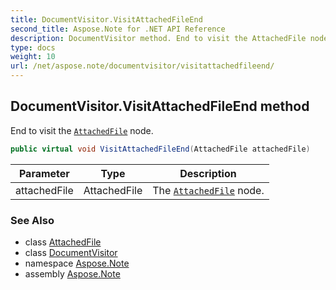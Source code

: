```yaml
---
title: DocumentVisitor.VisitAttachedFileEnd
second_title: Aspose.Note for .NET API Reference
description: DocumentVisitor method. End to visit the AttachedFile node
type: docs
weight: 10
url: /net/aspose.note/documentvisitor/visitattachedfileend/
---
```

## DocumentVisitor.VisitAttachedFileEnd method

End to visit the [`AttachedFile`](../../attachedfile/) node.

```csharp
public virtual void VisitAttachedFileEnd(AttachedFile attachedFile)
```

| Parameter | Type | Description |
| --- | --- | --- |
| attachedFile | AttachedFile | The [`AttachedFile`](../../attachedfile/) node. |

### See Also

* class [AttachedFile](../../attachedfile/)
* class [DocumentVisitor](../)
* namespace [Aspose.Note](../../documentvisitor/)
* assembly [Aspose.Note](../../../)


